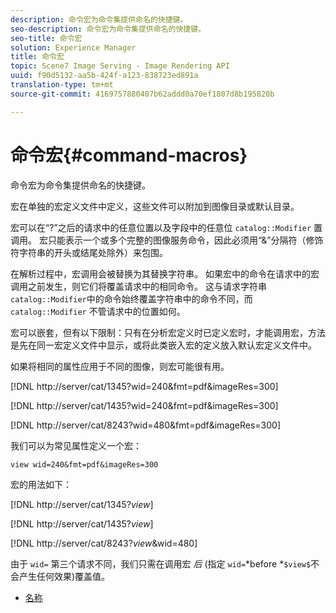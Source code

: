```yaml
---
description: 命令宏为命令集提供命名的快捷键。
seo-description: 命令宏为命令集提供命名的快捷键。
seo-title: 命令宏
solution: Experience Manager
title: 命令宏
topic: Scene7 Image Serving - Image Rendering API
uuid: f90d5132-aa5b-424f-a123-838723ed891a
translation-type: tm+mt
source-git-commit: 4169757880407b62addd0a70ef1807d8b195820b

---
```



# 命令宏{#command-macros}

命令宏为命令集提供命名的快捷键。

宏在单独的宏定义文件中定义，这些文件可以附加到图像目录或默认目录。

宏可以在“?”之后的请求中的任意位置以及字段中的任意位 `catalog::Modifier` 置调用。 宏只能表示一个或多个完整的图像服务命令，因此必须用“&amp;”分隔符（修饰符字符串的开头或结尾处除外）来包围。

在解析过程中，宏调用会被替换为其替换字符串。 如果宏中的命令在请求中的宏调用之前发生，则它们将覆盖请求中的相同命令。 这与请求字符串 `catalog::Modifier`中的命令始终覆盖字符串中的命令不同，而 `catalog::Modifier` 不管请求中的位置如何。

宏可以嵌套，但有以下限制：只有在分析宏定义时已定义宏时，才能调用宏，方法是先在同一宏定义文件中显示，或将此类嵌入宏的定义放入默认宏定义文件中。

如果将相同的属性应用于不同的图像，则宏可能很有用。

[!DNL http://server/cat/1345?wid=240&fmt=pdf&imageRes=300]

[!DNL http://server/cat/1435?wid=240&fmt=pdf&imageRes=300]

[!DNL http://server/cat/8243?wid=480&fmt=pdf&imageRes=300]

我们可以为常见属性定义一个宏：

`view wid=240&fmt=pdf&imageRes=300`

宏的用法如下：

[!DNL http://server/cat/1345?$view$]

[!DNL http://server/cat/1435?$view$]

[!DNL http://server/cat/8243?$view$&wid=480]

由于 `wid=` 第三个请求不同，我们只需在调用宏 *后* (指定 `wid=`*before *`$view$`不会产生任何效果)覆盖值。

+ [名称](r-name.md)
